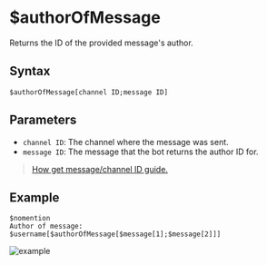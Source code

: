 # $authorOfMessage
Returns the ID of the provided message's author.

## Syntax
```
$authorOfMessage[channel ID;message ID]
```

## Parameters
- `channel ID`: The channel where the message was sent.
- `message ID`: The message that the bot returns the author ID for.

>  [How get message/channel ID guide.](https://support.discord.com/hc/en-us/articles/206346498-Where-can-I-find-my-User-Server-Message-ID-)

## Example

```
$nomention
Author of message: $username[$authorOfMessage[$message[1];$message[2]]]
```

![example](https://user-images.githubusercontent.com/113303649/209977869-72e418ce-9666-447e-b2c8-d9942d0735b7.png)
